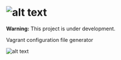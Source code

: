 ![alt text](https://cloud.githubusercontent.com/assets/1684999/4192987/b11aa11e-379d-11e4-9c53-8611bbbdbd70.png)
=====================

**Warning:** This project is under development.

Vagrant configuration file generator

![alt text](https://cloud.githubusercontent.com/assets/1684999/4192875/60e99eda-379c-11e4-8531-4ed4c277ef21.png)

